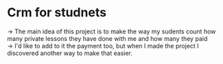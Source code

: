 # Crm for studnets

-> The main idea of this project is to make the way my sudents count how many private lessons they have done with me and how many they paid<br>
-> I'd like to add to it the payment too, but when I made the project I discovered another way to make that easier.
